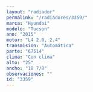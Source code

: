 ```yaml
---
layout: "radiador"
permalink: "/radiadores/3359/"
marca: "Hyundai"
modelo: "Tucson"
ano: "2015"
motor: "L4 2.0, 2.4"
transmision: "Automática"
parte: "67514"
clima: "Con clima"
alto: "25"
ancho: "18 7/8"
observaciones: ""
id: "3359"
---
```


